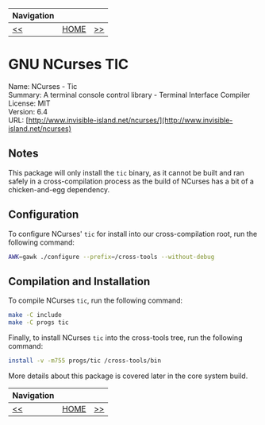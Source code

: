 | Navigation |||
| --- | --- | ---: |
| [<<](./CrossCompileGNUM4.md) | [HOME](./README.md) | [>>](./CrossCompileAutoconf.md) |

# GNU NCurses TIC

Name: NCurses - Tic<br />
Summary: A terminal console control library - Terminal Interface Compiler<br />
License: MIT<br />
Version: 6.4<br />
URL: [http://www.invisible-island.net/ncurses/](http://www.invisible-island.net/ncurses)<br />

## Notes

This package will only install the `tic` binary, as it cannot be built and ran safely in a cross-compilation process as
the build of NCurses has a bit of a chicken-and-egg dependency.

## Configuration

To configure NCurses' `tic` for install into our cross-compilation root, run the following command:

```bash
AWK=gawk ./configure --prefix=/cross-tools --without-debug
```

## Compilation and Installation

To compile NCurses `tic`, run the following command:

```bash
make -C include
make -C progs tic
```

Finally, to install NCurses `tic` into the cross-tools tree, run the following command:

```bash
install -v -m755 progs/tic /cross-tools/bin
```

More details about this package is covered later in the core system build.

| Navigation |||
| --- | --- | ---: |
| [<<](./CrossCompileGNUM4.md) | [HOME](./README.md) | [>>](./CrossCompileAutoconf.md) |
